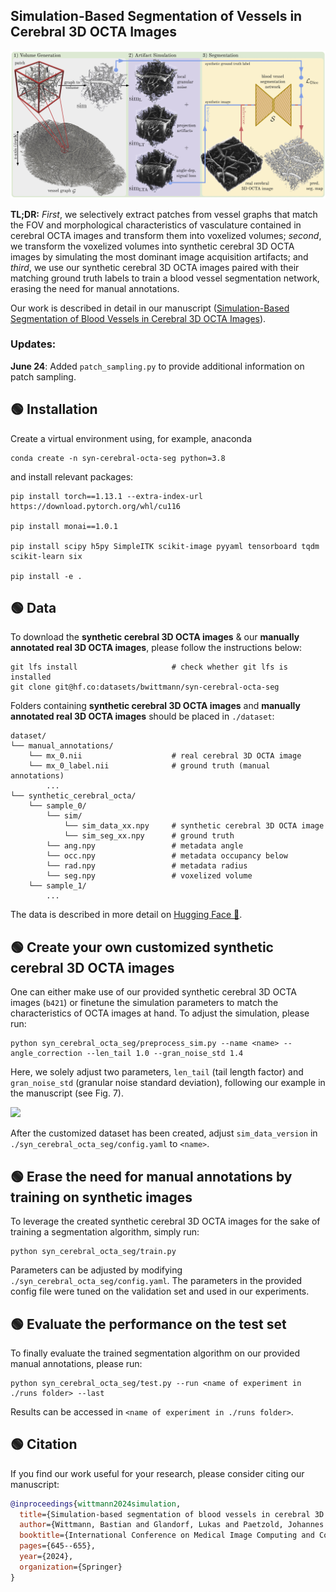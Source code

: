 ## Simulation-Based Segmentation of Vessels in Cerebral 3D OCTA Images

<img src="docs/method.jpg">

**TL;DR:** *First*, we selectively extract patches from vessel graphs that match the FOV and morphological characteristics of vasculature contained in cerebral OCTA images and transform them into voxelized volumes; *second*, we transform the voxelized volumes into synthetic cerebral 3D OCTA images by simulating the most dominant image acquisition artifacts; and *third*, we use our synthetic cerebral 3D OCTA images paired with their matching ground truth labels to train a blood vessel segmentation network, erasing the need for manual annotations.

Our work is described in detail in our manuscript ([Simulation-Based Segmentation of Blood Vessels in Cerebral 3D OCTA Images](https://arxiv.org/abs/2403.07116)).

### Updates:
**June 24**: Added `patch_sampling.py` to provide additional information on patch sampling.


## 🟢 Installation

Create a virtual environment using, for example, anaconda 

    conda create -n syn-cerebral-octa-seg python=3.8

and install relevant packages:

    pip install torch==1.13.1 --extra-index-url https://download.pytorch.org/whl/cu116

    pip install monai==1.0.1

    pip install scipy h5py SimpleITK scikit-image pyyaml tensorboard tqdm scikit-learn six

    pip install -e .

## 🟢 Data

To download the **synthetic cerebral 3D OCTA images** & our **manually annotated real 3D OCTA images**, please follow the instructions below:
<!--https://huggingface.co/docs/hub/en/datasets-downloading-->

    git lfs install                     # check whether git lfs is installed
    git clone git@hf.co:datasets/bwittmann/syn-cerebral-octa-seg

Folders containing **synthetic cerebral 3D OCTA images** and **manually annotated real 3D OCTA images** should be placed in `./dataset`:

```
dataset/
└── manual_annotations/
    └── mx_0.nii                    # real cerebral 3D OCTA image
    └── mx_0_label.nii              # ground truth (manual annotations) 
        ...
└── synthetic_cerebral_octa/
    └── sample_0/
        └── sim/
            └── sim_data_xx.npy     # synthetic cerebral 3D OCTA image
            └── sim_seg_xx.npy      # ground truth
        └── ang.npy                 # metadata angle
        └── occ.npy                 # metadata occupancy below
        └── rad.npy                 # metadata radius
        └── seg.npy                 # voxelized volume
    └── sample_1/
        ...   
```

The data is described in more detail on [Hugging Face 🤗](https://huggingface.co/datasets/bwittmann/syn-cerebral-octa-seg).

## 🟢 Create your own customized synthetic cerebral 3D OCTA images

One can either make use of our provided synthetic cerebral 3D OCTA images (`b421`) or finetune the simulation parameters to match the characteristics of OCTA images at hand.
To adjust the simulation, please run:

    python syn_cerebral_octa_seg/preprocess_sim.py --name <name> --angle_correction --len_tail 1.0 --gran_noise_std 1.4

Here, we solely adjust two parameters, `len_tail` (tail length factor) and `gran_noise_std` (granular noise standard deviation), following our example in the manuscript (see Fig. 7).

<img src="docs/parameter.jpg">

After the customized dataset has been created, adjust `sim_data_version` in `./syn_cerebral_octa_seg/config.yaml` to `<name>`.

## 🟢 Erase the need for manual annotations by training on synthetic images

To leverage the created synthetic cerebral 3D OCTA images for the sake of training a segmentation algorithm, simply run:

    python syn_cerebral_octa_seg/train.py

Parameters can be adjusted by modifying `./syn_cerebral_octa_seg/config.yaml`.
The parameters in the provided config file were tuned on the validation set and used in our experiments.

## 🟢 Evaluate the performance on the test set

To finally evaluate the trained segmentation algorithm on our provided manual annotations, please run:

    python syn_cerebral_octa_seg/test.py --run <name of experiment in ./runs folder> --last

Results can be accessed in `<name of experiment in ./runs folder>`.

## 🟢 Citation

If you find our work useful for your research, please consider citing our manuscript:
```bibtex
@inproceedings{wittmann2024simulation,
  title={Simulation-based segmentation of blood vessels in cerebral 3D OCTA images},
  author={Wittmann, Bastian and Glandorf, Lukas and Paetzold, Johannes C and Amiranashvili, Tamaz and W{\"a}lchli, Thomas and Razansky, Daniel and Menze, Bjoern},
  booktitle={International Conference on Medical Image Computing and Computer-Assisted Intervention},
  pages={645--655},
  year={2024},
  organization={Springer}
}
```
